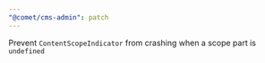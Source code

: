 ```yaml
---
"@comet/cms-admin": patch
---
```


Prevent `ContentScopeIndicator` from crashing when a scope part is `undefined`
